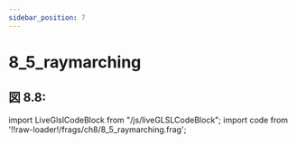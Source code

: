 ```yaml
---
sidebar_position: 7
---
```


# 8_5_raymarching
## 図 8.8: 

import LiveGlslCodeBlock from "/js/liveGLSLCodeBlock";
import code from '!!raw-loader!/frags/ch8/8_5_raymarching.frag';

<LiveGlslCodeBlock fragName='8_5_raymarching.frag' fragCode={code} />
